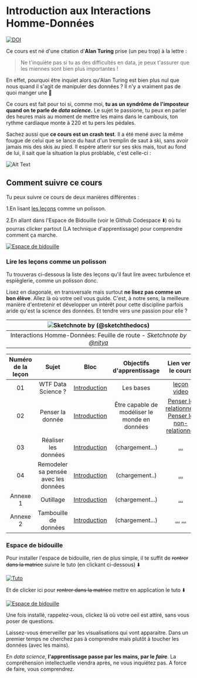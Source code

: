 # Introduction aux Interactions Homme-Données
[![DOI](https://zenodo.org/badge/661398058.svg)](https://zenodo.org/badge/latestdoi/661398058)


Ce cours est né d'une citation d'**Alan Turing** prise (un peu trop) à la lettre :
> Ne t'inquiète pas si tu as des difficultés en data, je peux t'assurer que les miennes sont bien plus importantes !

En effet, pourquoi être inquiet alors qu'Alan Turing est bien plus nul que nous quand il s'agit de manipuler des données ? Il n'y a vraiment pas de quoi manger une 🍏

Ce cours est fait pour toi si, comme moi, **tu as un syndrôme de l'imposteur quand on te parle de _data science_.** Le sujet te passione, tu peux en parler des heures mais au moment de mettre les mains dans le cambouis, ton rythme cardiaque monte à 220 et tu pers les pédales. 

Sachez aussi que **ce cours est un crash test**. Il a été mené avec la même fougue de celui que se lance du haut d'un tremplin de saut à ski, sans avoir jamais mis des skis au pied. Il espère atterir sur ses skis mais, tout au fond de lui, il sait que la situation la plus problable, c'est celle-ci : 

![Alt Text](https://media.giphy.com/media/2XskdWAPOcE7dMn9Dz2/giphy.gif)

## Comment suivre ce cours
Tu peux suivre ce cours de deux manières différentes : 

1.En lisant [les leçons](https://arthursrz.github.io/La-Data-Science-Pour-Les-Nuls/#/?id=lire-les-le%c3%a7ons-comme-un-polisson) comme un polisson.

2.En allant dans l'Espace de Bidouille (voir le Github Codespace ⬇️) où tu pourras clicker partout (LA technique d'apprentissage) pour comprendre comment ça marche. 

[![Espace de bidouille](https://github.com/codespaces/badge.svg)](https://github.com/codespaces/new?hide_repo_select=true&ref=main&repo=344191198)



### Lire les leçons comme un polisson 

Tu trouveras ci-dessous la liste des leçons qu'il faut lire aveec turbulence et espièglerie, comme un polisson donc. 

Lisez en diagonale, en transversale mais surtout **ne lisez pas comme un bon élève**. Allez là où votre oeil vous guide. C'est, à notre sens, la meilleure manière d'entretenir et développer un intérêt pour cette discipline parfois aride qu'est la science des données. Et tendre vers une passion pour elle ?

|![ Sketchnote by [(@sketchthedocs)](https://sketchthedocs.dev) ](./sketchnotes/00-Roadmap.png)|
|:---:|
| Interactions Homme-Données: Feuille de route - _Sketchnote by [@nitya](https://twitter.com/nitya)_ |


| Numéro de la leçon | Sujet | Bloc | Objectifs d'apprentissage | Lien vers le cours | Auteurs |
| :-----------: | :----------------------------------------: | :--------------------------------------------------: | :-----------------------------------------------------------------------------------------------------------------------------------------------------------------------: | :---------------------------------------------------------------------: | :----: |
| 01 | WTF Data Science ? | [Introduction](1-Introduction/README.md) | Les bases | [leçon](1-Introduction/01-defining-data-science/README.md) [video](https://youtu.be/beZ7Mb_oz9I) | [Dmitry](http://soshnikov.com), [Arthur](https://twitter.com/SrzArthur) |
| 02 | Penser la donnée | [Introduction](2-penser-la-donnee/README.md) | Être capable de modéliser le monde en données | [Penser le relationnel](2-penser-la-donnee/05-penser-le-relationnel/README.md), [Penser le non-relationnel](2-penser-la-donnee/06-penser-le-non-relationnel/README.md) | [Jasmine](https://www.twitter.com/paladique), [Arthur](https://twitter.com/SrzArthur) |
| 03 | Réaliser les données | [Introduction](3-realiser-les-donnees/README.md) | (chargement...) | [...]()| [Dmitry](http://soshnikov.com), [Arthur](https://twitter.com/SrzArthur) |
| 04 | Remodeler sa pensée avec les données | [Introduction](4-Remodeler-sa-Pensée-avec-les-Données/README.md) | (chargement..) | [...]() | [Christopher](https://www.twitter.com/geektrainer), [Arthur](https://twitter.com/SrzArthur) | | |
| Annexe 1 | Outillage | [Introduction](5-Annexe1-Outillage-de-Données/README.md) | (chargement...) | [...]() | [Jasmine](https://twitter.com/paladique), [Arthur](https://twitter.com/SrzArthur)|
| Annexe 2 | Tambouille de données | [Introduction](6-Annexe2-Tambouille-de-Données/README.md) | (chargement...) | [...]() [...]() | [Dmitry](http://soshnikov.com) |


### Espace de bidouille

Pour installer l'espace de bidouille, rien de plus simple, il te suffit de ~~rentrer dans la matrice~~ suivre le tuto (en clickant ci-dessous) ⬇️

[![Tuto](images/magic-data.gif)](https://github.com/ArthurSrz/La-Data-Science-Pour-Les-Nuls/assets/55806298/9956edf5-89ce-4ea2-b759-f8ca416ddd97)


Et de clicker ici pour ~~rentrer dans la matrice~~ mettre en application le tuto ⬇️

[![Espace de bidouille](https://github.com/codespaces/badge.svg)](https://github.com/codespaces/new?hide_repo_select=true&ref=main&repo=344191198)

Une fois installé, rappelez-vous, clickez là où votre oeil est attiré, sans vous poser de questions. 

Laissez-vous émerveiller par les visualisations qui vont apparaitre. Dans un premier temps ne cherchez pas à comprendre mais plutôt à toucher les données (avec les mains). 

En _data science_, **l'apprentissage passe par les mains, par le _faire_**. La compréhension intellectuelle viendra après, ne vous inquiétez pas. A force de faire, vous comprendrez. 

